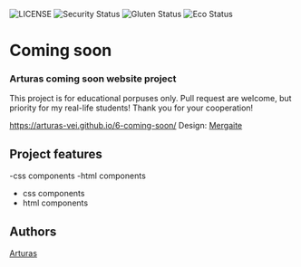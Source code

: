 ![LICENSE](https://img.shields.io/badge/license-MIT-blue.svg?style=flat-square)
![Security Status](https://img.shields.io/security-headers?label=Security&url=https%3A%2F%2Fgithub.com&style=flat-square)
![Gluten Status](https://img.shields.io/badge/Gluten-Free-green.svg)
![Eco Status](https://img.shields.io/badge/ECO-Friendly-green.svg)


# Coming soon
### Arturas coming soon website project

This project is for educational porpuses only. Pull request are welcome, but priority for my real-life students! Thank you for your cooperation!


https://arturas-vei.github.io/6-coming-soon/
Design: [Mergaite](https://cdn.discordapp.com/attachments/648536139677958156/648860692459290634/unknown.png)

## Project features
-css components
-html components
- css components
- html components

## Authors
[Arturas](https://github.com/arturas-vei/mergaite3)